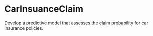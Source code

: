 # CarInsuanceClaim
Develop a predictive model that assesses the claim probability for car insurance policies. 
